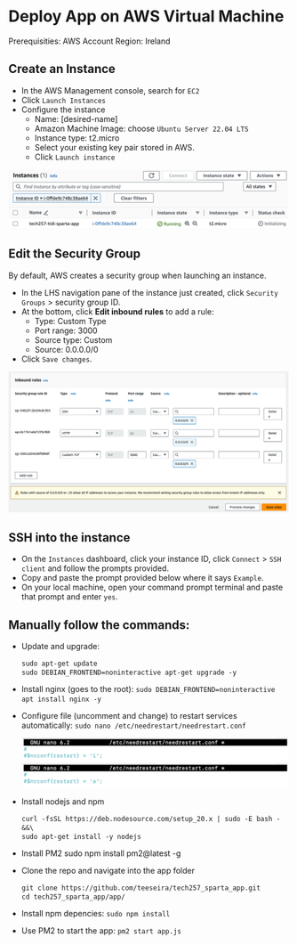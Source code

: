 

# Deploy App on AWS Virtual Machine

Prerequisities: AWS Account
Region: Ireland

## Create an Instance

- In the AWS Management console, search for `EC2`
- Click `Launch Instances`
- Configure the instance
  - Name: [desired-name]
  - Amazon Machine Image: choose `Ubuntu Server 22.04 LTS`
  - Instance type: t2.micro
  - Select your existing key pair stored in AWS.
  - Click `Launch instance`

![alt text](image.png)

## Edit the Security Group
By default, AWS creates a security group when launching an instance.

- In the LHS navigation pane of the instance just created, click `Security Groups` > security group ID.
- At the bottom, click **Edit inbound rules** to add a rule:
    - Type: Custom Type
    - Port range: 3000
    - Source type: Custom
    - Source: 0.0.0.0/0
- Click `Save changes`.

![alt text](image-3.png)

## SSH into the instance

- On the `Instances` dashboard, click your instance ID, click `Connect` > `SSH client` and follow the prompts provided.
- Copy and paste the prompt provided below where it says `Example`.
- On your local machine, open your command prompt terminal and paste that prompt and enter `yes`.

## Manually follow the commands:

- Update and upgrade:
  ```
  sudo apt-get update
  sudo DEBIAN_FRONTEND=noninteractive apt-get upgrade -y
  ```

- Install nginx (goes to the root): `sudo DEBIAN_FRONTEND=noninteractive apt install nginx -y`

- Configure file (uncomment and change) to restart services automatically: `sudo nano /etc/needrestart/needrestart.conf`


    <img src="image-1.png">

    <img src="image-2.png">

- Install nodejs and npm

    ```
    curl -fsSL https://deb.nodesource.com/setup_20.x | sudo -E bash - &&\
    sudo apt-get install -y nodejs
    ```

-  Install PM2
sudo npm install pm2@latest -g

- Clone the repo and navigate into the app folder

    ```
    git clone https://github.com/teeseira/tech257_sparta_app.git
    cd tech257_sparta_app/app/
    ```

- Install npm depencies: `sudo npm install`

- Use PM2 to start the app: `pm2 start app.js`